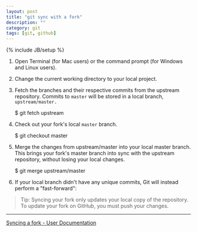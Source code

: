 ```yaml
---
layout: post
title: "git sync with a fork"
description: ""
category: git
tags: [git, github]
---
```

{% include JB/setup %}

1. Open Terminal (for Mac users) or the command prompt (for Windows and Linux users).

2. Change the current working directory to your local project.

3. Fetch the branches and their respective commits from the upstream repository. Commits to ```master``` will be stored in a local branch, ```upstream/master.```

	$ git fetch upstream

4. Check out your fork's local ```master``` branch.

	$ git checkout master

5. Merge the changes from upstream/master into your local master branch. This brings your fork's master branch into sync with the upstream repository, without losing your local changes.


	$ git merge upstream/master

6. If your local branch didn't have any unique commits, Git will instead perform a "fast-forward":


> Tip: Syncing your fork only updates your local copy of the repository. To update your fork on GitHub, you must push your changes.

---

[Syncing a fork - User Documentation](https://help.github.com/articles/syncing-a-fork/)
